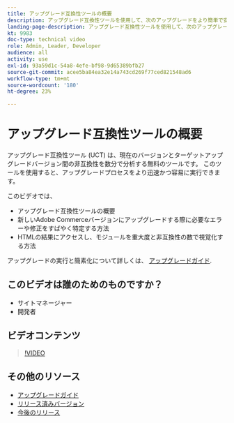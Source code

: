 ```yaml
---
title: アップグレード互換性ツールの概要
description: アップグレード互換性ツールを使用して、次のアップグレードをより簡単で安価かつ高速にする方法については、このテクニカルビデオをご覧ください。
landing-page-description: アップグレード互換性ツールを使用して、次のアップグレードをより簡単で安価かつ高速にする方法については、このテクニカルビデオをご覧ください。
kt: 9983
doc-type: technical video
role: Admin, Leader, Developer
audience: all
activity: use
exl-id: 93a59d1c-54a8-4efe-bf98-9d65389bfb27
source-git-commit: acee5ba84ea32e14a743cd269f77ced821548ad6
workflow-type: tm+mt
source-wordcount: '180'
ht-degree: 23%

---
```


# アップグレード互換性ツールの概要

アップグレード互換性ツール (UCT) は、現在のバージョンとターゲットアップグレードバージョン間の非互換性を数分で分析する無料のツールです。 このツールを使用すると、アップグレードプロセスをより迅速かつ容易に実行できます。

このビデオでは、

- アップグレード互換性ツールの概要
- 新しいAdobe Commerceバージョンにアップグレードする際に必要なエラーや修正をすばやく特定する方法
- HTMLの結果にアクセスし、モジュールを重大度と非互換性の数で視覚化する方法

アップグレードの実行と簡素化について詳しくは、 [アップグレードガイド](https://experienceleague.adobe.com/docs/commerce-operations/upgrade-guide/overview.html).

## このビデオは誰のためのものですか？

- サイトマネージャー
- 開発者

## ビデオコンテンツ

>[!VIDEO](https://video.tv.adobe.com/v/341245?quality=12&learn=on)

## その他のリソース

- [アップグレードガイド](https://experienceleague.adobe.com/docs/commerce-operations/upgrade-guide/overview.html)
- [リリース済みバージョン](https://devdocs.magento.com/release/released-versions.html)
- [今後のリリース](https://devdocs.magento.com/release/)
